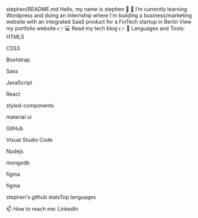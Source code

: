 stephen/README.md Hello, my name is stephen 👋 🌱 I’m currently learning Wordpress and doing an internship where I'm building a business/marketing website with an integrated SaaS product for a FinTech startup in Berlin View my portfolio website 👉 💻 Read my tech blog 👉 📝 Languages and Tools: HTML5

CSS3

Bootstrap

Sass

JavaScript

React

styled-components

material ui

GitHub

Visual Studio Code

Nodejs

mongodb

figma

figma

stephen's github statsTop languages

📫 How to reach me: LinkedIn
